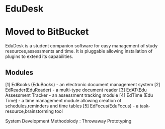 # EduDesk
# Moved to BitBucket 
EduDesk is a student companion software for easy management of study resources,assessments and time.
It is pluggable allowing installation of plugins to extend its capabilities.

Modules
------------------------------------------------------------------------------------------------------------------
[1] EdBooks (EduBooks)          - an electronic document management system
[2] EdReader(EduReader)         - a multi-type document reader
[3] EdAT(Edu Assessment Tracker - an assessment tracking module
[4] EdTime  (Edu Time)          - a time management module allowing creation of schedules,reminders and time tables
[5] EdFocus(EduFocus)           - a task-resource,brainstorming  tool


System Development Methodolody : Throwaway Prototyping
